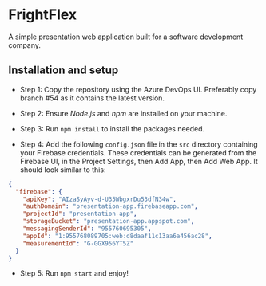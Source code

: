 # FrightFlex

A simple presentation web application built for a software development company.

## Installation and setup
- Step 1: Copy the repository using the Azure DevOps UI. Preferably copy branch #54 as it contains the latest version.

- Step 2: Ensure _Node.js_ and _npm_ are installed on your machine.

- Step 3: Run ```npm install``` to install the packages needed.

- Step 4: Add the following ```config.json``` file in the ```src``` directory containing your Firebase credentials. These credentials can be generated from the Firebase UI, in the Project Settings, then Add App, then Add Web App. It should look similar to this:

```JSON
{
  "firebase": {
    "apiKey": "AIzaSyAyv-d-U35WbgxrDu53dfN34w",
    "authDomain": "presentation-app.firebaseapp.com",
    "projectId": "presentation-app",
    "storageBucket": "presentation-app.appspot.com",
    "messagingSenderId": "955760695305",
    "appId": "1:955768089705:web:d8daaf11c13aa6a456ac28",
    "measurementId": "G-GGX956YT5Z"
  }
}
```

- Step 5: Run ```npm start``` and enjoy!
